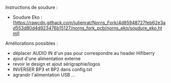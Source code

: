 Instructions de soudure :

* Soudure Eko : [https://rawcdn.githack.com/julienrat/Norns_Fork/4d85948727feb62e3ad553d80d4d923476b15127/norns_fork_pcb/norns_eko/soudure_eko.html]

Améliorations possibles :

* déplacer AUDIO IN d'un pas pour correspondre au header Hifiberry
* ajout d'une alimentation externe
* revoir le design et ajout sérigraphie/logos
* INVERSER BP3 et BP2 dans config.txt
* agrandir l'alimentation USB ...
